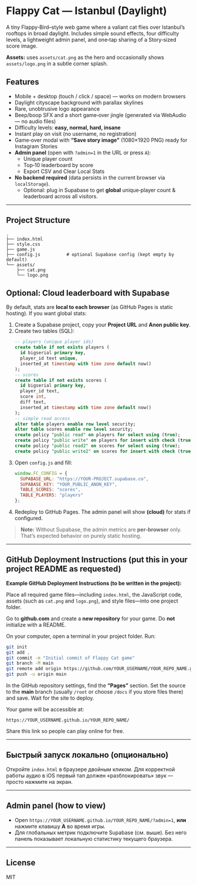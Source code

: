 # Flappy Cat — Istanbul (Daylight)

A tiny Flappy‑Bird–style web game where a valiant cat flies over Istanbul’s rooftops in broad daylight. Includes simple sound effects, four difficulty levels, a lightweight admin panel, and one‑tap sharing of a Story‑sized score image.

**Assets:** uses `assets/cat.png` as the hero and occasionally shows `assets/logo.png` in a subtle corner splash.

## Features
- Mobile + desktop (touch / click / space) — works on modern browsers
- Daylight cityscape background with parallax skylines
- Rare, unobtrusive logo appearance
- Beep/boop SFX and a short game‑over jingle (generated via WebAudio — no audio files)
- Difficulty levels: **easy, normal, hard, insane**
- Instant play on visit (no username, no registration)
- Game‑over modal with **“Save story image”** (1080×1920 PNG) ready for Instagram Stories
- **Admin panel** (open with `?admin=1` in the URL or press `A`):
  - Unique player count
  - Top‑10 leaderboard by score
  - Export CSV and Clear Local Stats
- **No backend required** (data persists in the current browser via `localStorage`).
  - Optional: plug in Supabase to get **global** unique‑player count & leaderboard across all visitors.

---

## Project Structure
```
.
├── index.html
├── style.css
├── game.js
├── config.js          # optional Supabase config (kept empty by default)
└── assets/
    ├── cat.png
    └── logo.png
```

## Optional: Cloud leaderboard with Supabase
By default, stats are **local to each browser** (as GitHub Pages is static hosting). If you want global stats:

1. Create a Supabase project, copy your **Project URL** and **Anon public key**.
2. Create two tables (SQL):
   ```sql
   -- players (unique player ids)
   create table if not exists players (
     id bigserial primary key,
     player_id text unique,
     inserted_at timestamp with time zone default now()
   );
   -- scores
   create table if not exists scores (
     id bigserial primary key,
     player_id text,
     score int,
     diff text,
     inserted_at timestamp with time zone default now()
   );
   -- simple read access
   alter table players enable row level security;
   alter table scores enable row level security;
   create policy "public read" on players for select using (true);
   create policy "public write" on players for insert with check (true);
   create policy "public read2" on scores for select using (true);
   create policy "public write2" on scores for insert with check (true);
   ```
3. Open `config.js` and fill:
   ```js
   window.FC_CONFIG = {
     SUPABASE_URL: "https://YOUR-PROJECT.supabase.co",
     SUPABASE_KEY: "YOUR_PUBLIC_ANON_KEY",
     TABLE_SCORES: "scores",
     TABLE_PLAYERS: "players"
   };
   ```
4. Redeploy to GitHub Pages. The admin panel will show **(cloud)** for stats if configured.

> **Note:** Without Supabase, the admin metrics are **per‑browser** only. That’s expected behavior on purely static hosting.

---

## GitHub Deployment Instructions (put this in your project README as requested)

**Example GitHub Deployment Instructions (to be written in the project):**

Place all required game files—including `index.html`, the JavaScript code, assets (such as `cat.png` and `logo.png`), and style files—into one project folder.

Go to **github.com** and create a **new repository** for your game. Do **not** initialize with a README.

On your computer, open a terminal in your project folder. Run:
```bash
git init
git add .
git commit -m "Initial commit of Flappy Cat game"
git branch -M main
git remote add origin https://github.com/YOUR_USERNAME/YOUR_REPO_NAME.git
git push -u origin main
```

In the GitHub repository settings, find the **“Pages”** section. Set the source to the **main** branch (usually `/root` or choose `/docs` if you store files there) and save. Wait for the site to deploy.

Your game will be accessible at:
```
https://YOUR_USERNAME.github.io/YOUR_REPO_NAME/
```
Share this link so people can play online for free.

---

## Быстрый запуск локально (опционально)
Откройте `index.html` в браузере двойным кликом. Для корректной работы аудио в iOS первый тап должен «разблокировать» звук — просто нажмите на экран.

---

## Admin panel (how to view)
- Open `https://YOUR_USERNAME.github.io/YOUR_REPO_NAME/?admin=1`, **или** нажмите клавишу **A** во время игры.
- Для глобальных метрик подключите Supabase (см. выше). Без него панель показывает локальную статистику текущего браузера.

---

## License
MIT
